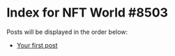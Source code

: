 # Index for NFT World #8503
Posts will be displayed in the order below:

- [Your first post](./001-first.md)


